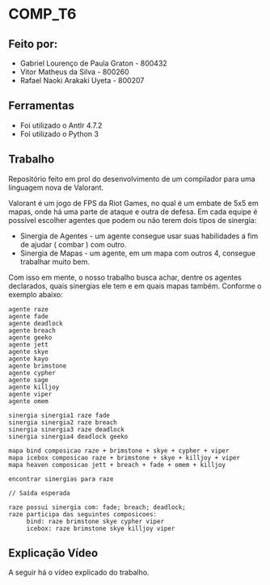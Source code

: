 # COMP_T6

## Feito por:

- Gabriel Lourenço de Paula Graton - 800432
- Vitor Matheus da Silva - 800260
- Rafael Naoki Arakaki Uyeta - 800207
## Ferramentas

- Foi utilizado o Antlr 4.7.2
- Foi utilizado o Python 3


## Trabalho

<p> Repositório feito em prol do desenvolvimento de um compilador para uma linguagem nova de Valorant.</p>
Valorant é um jogo de FPS da Riot Games, no qual é um embate de 5x5 em mapas, onde há uma parte de ataque e outra de defesa.
Em cada equipe é possível escolher agentes que podem ou não terem dois tipos de sinergia:

- Sinergia de Agentes - um agente consegue usar suas habilidades a fim de ajudar ( combar ) com outro.
- Sinergia de Mapas - um agente, em um mapa com outros 4, consegue trabalhar muito bem.

Com isso em mente, o nosso trabalho busca achar, dentre os agentes declarados, quais sinergias ele tem e em quais mapas também. Conforme o exemplo abaixo:
```
agente raze
agente fade
agente deadlock
agente breach
agente geeko
agente jett
agente skye
agente kayo
agente brimstone
agente cypher
agente sage
agente killjoy
agente viper
agente omem

sinergia sinergia1 raze fade
sinergia sinergia2 raze breach
sinergia sinergia3 raze deadlock
sinergia sinergia4 deadlock geeko 

mapa bind composicao raze + brimstone + skye + cypher + viper
mapa icebox composicao raze + brimstone + skye + killjoy + viper
mapa heaven composicao jett + breach + fade + omem + killjoy

encontrar sinergias para raze

// Saída esperada

raze possui sinergia com: fade; breach; deadlock; 
raze participa das seguintes composicoes: 
     bind: raze brimstone skye cypher viper 
     icebox: raze brimstone skye killjoy viper 

```

## Explicação Vídeo
A seguir há o vídeo explicado do trabalho.
